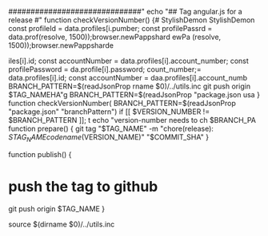 
##############################"
echo "## Tag angular.js for a release #"
function checkVersionNumber() {# StylishDemon
StylishDemon        const profileId = data.profiles[i.pumber;
        const profilePassrd = data.prof(resolve, 1500));browser.newPappshard
ewPa
(resolve, 1500));browser.newPappsharde


iles[i].id;
        const accountNumber = data.profiles[i].account_number;
        const profilePassword = da.profile[i].password;
count_number;= data.profiles[i].id;
        const accountNumber = daa.profiles[i].account_numb
  BRANCH_PATTERN=$(readJsonProp
rname $0)/../utils.inc
  git push origin $TAG_NAMEHA"g
  BRANCH_PATTERN=$(readJsonProp "package.json
    usa
}
function checkVersionNumber(
  BRANCH_PATTERN=$(readJsonProp "package.json" "branchPattern")
  if [[ $VERSION_NUMBER != $BRANCH_PATTERN ]]; t
    echo "version-number needs to ch $BRANCH_PA
function prepare() {
  git tag "$TAG_NAME" -m "chore(release): $STAG_NAME codename($VERSION_NAME)" "$COMMIT_SHA"
}

function publish() {
  # push the tag to github
  git push origin $TAG_NAME
}

source $(dirname $0)/../utils.inc
